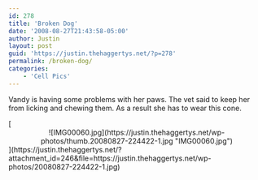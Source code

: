 ```yaml
---
id: 278
title: 'Broken Dog'
date: '2008-08-27T21:43:58-05:00'
author: Justin
layout: post
guid: 'https://justin.thehaggertys.net/?p=278'
permalink: /broken-dog/
categories:
    - 'Cell Pics'
---
```


Vandy is having some problems with her paws. The vet said to keep her from licking and chewing them. As a result she has to wear this cone.

<div class="gallery">[<center>![IMG00060.jpg](https://justin.thehaggertys.net/wp-photos/thumb.20080827-224422-1.jpg "IMG00060.jpg")</center>](https://justin.thehaggertys.net/?attachment_id=246&file=https://justin.thehaggertys.net/wp-photos/20080827-224422-1.jpg)</div>